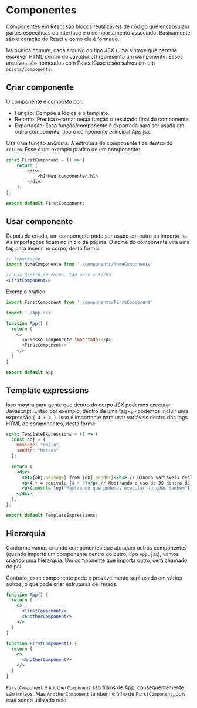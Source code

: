# Componentes

Componentes em React são blocos reutilizáveis de código que encapsulam partes específicas da interface e o comportamento associado. Basicamente são o coração do React e como ele é formado.

Na prática comum, cada arquivo do tipo JSX (uma sintaxe que permite escrever HTML dentro do JavaScript) representa um componente. Esses arquivos são nomeados com PascalCase e são salvos em um `assets/components`.

## Criar componente

O componente é composto por:

* Função: Compõe a lógica e o template.
* Retorno: Precisa retornar nesta função o resultado final do componente.
* Exportação: Essa função/componente é exportada para ser usada em outro componente, tipo o componente principal App.jsx.

Usa uma função anônima. A estrutura do componente fica dentro do `return`. Esse é um exemplo prático de um componente:

```javascript
const FirstComponent = () => {
    return (
        <div>
            <h1>Meu componente</h1>
        </div>
    );
};

export default FirstComponent;
```

## Usar componente

Depois de criado, um componente pode ser usado em outro ao importá-lo. As importações ficam no início da página. O nome do componente vira uma tag para inserir no corpo, desta forma:

```jsx
// Importação
import NomeComponente from './components/NomeComponente'

// Uso dentro do corpo. Tag abre e fecha
<FirstComponent/>
```

Exemplo prático:

```javascript
import FirstComponent from './components/FirstComponent'

import './App.css'

function App() {
  return (
    <>
      <p>Nosso componente importado:</p>
      <FirstComponent/>
    </>
  )
}

export default App
```

## Template expressions

Isso mostra para gente que dentro do corpo JSX podemos executar Javascript. Então por exemplo, dentro de uma tag `<p>` podemos incluir uma expressão `{ 4 + 4 }`. Isso é importante para usar variáveis dentro das tags HTML de componentes, desta forma:

```jsx
const TemplateExpressions = () => {
  const obj = {
    message: "Hello",
    sender: "Marcos"
  };

  return (
    <div>
      <h1>{obj.message} from {obj.sender}</h1> // Usando variáveis declaradas acima
      <p>4 + 4 equivale {4 + 4}</p> // Mostrando o uso de JS dentro da tag
      <p>{console.log("Mostrando que podemos executar funções também")}</p>
    </div>
  );
};

export default TemplateExpressions;
```

## Hierarquia

Conforme vamos criando componentes que abraçam outros componentes (quando importa um componente dentro do outro, tipo `App.jsx`), vamos criando uma hierarquia. Um componente que importa outro, será chamado de pai.

Contudo, esse componente pode e provavelmente será usado em vários outros, o que pode criar estruturas de irmãos.&#x20;

```jsx
function App() {
  return (
    <>
      <FirstComponent/>
      <AnotherComponent/>
    </>
  )
}
```

```jsx
function FirstComponent() {
  return (
    <>
      <AnotherComponent/>
    </>
  )
}
```

`FirstComponent` e `AnotherComponent` são filhos de App, consequentemente são irmãos. Mas `AnotherComponent` também é filho de `FirstComponent`, pois está sendo utilizado nele.

